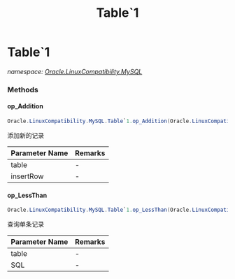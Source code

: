 ﻿---
title: Table`1
---

# Table`1
_namespace: [Oracle.LinuxCompatibility.MySQL](N-Oracle.LinuxCompatibility.MySQL.html)_



### Methods

#### op_Addition
```csharp
Oracle.LinuxCompatibility.MySQL.Table`1.op_Addition(Oracle.LinuxCompatibility.MySQL.Table{`0},`0)
```
添加新的记录

|Parameter Name|Remarks|
|--------------|-------|
|table|-|
|insertRow|-|


#### op_LessThan
```csharp
Oracle.LinuxCompatibility.MySQL.Table`1.op_LessThan(Oracle.LinuxCompatibility.MySQL.Table{`0},System.String)
```
查询单条记录

|Parameter Name|Remarks|
|--------------|-------|
|table|-|
|SQL|-|





